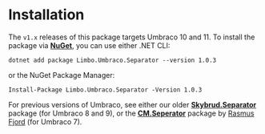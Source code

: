 # Installation

The `v1.x` releases of this package targets Umbraco 10 and 11. To install the package via [**NuGet**](https://www.nuget.org/packages/Limbo.Umbraco.Separator/1.0.3), you can use either .NET CLI:

```
dotnet add package Limbo.Umbraco.Separator --version 1.0.3
```

or the NuGet Package Manager:

```
Install-Package Limbo.Umbraco.Separator -Version 1.0.3
```

For previous versions of Umbraco, see either our older [**Skybrud.Separator**](https://github.com/skybrud/Skybrud.Separator) package (for Umbraco 8 and 9), or the [**CM.Seperator**](https://www.nuget.org/packages/CM.Seperator) package by [Rasmus Fjord](https://twitter.com/rasmusfjord) (for Umbraco 7).
